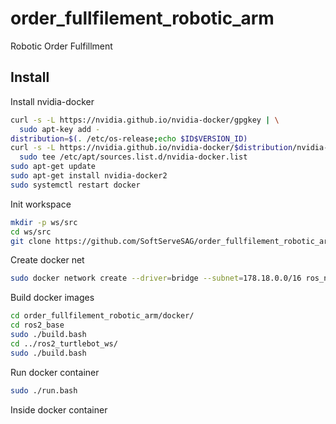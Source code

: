 # order_fullfilement_robotic_arm
Robotic Order Fulfillment

## Install
Install nvidia-docker 
```bash
curl -s -L https://nvidia.github.io/nvidia-docker/gpgkey | \
  sudo apt-key add -
distribution=$(. /etc/os-release;echo $ID$VERSION_ID)
curl -s -L https://nvidia.github.io/nvidia-docker/$distribution/nvidia-docker.list | \
  sudo tee /etc/apt/sources.list.d/nvidia-docker.list
sudo apt-get update
sudo apt-get install nvidia-docker2
sudo systemctl restart docker
```


Init workspace

```bash
mkdir -p ws/src
cd ws/src
git clone https://github.com/SoftServeSAG/order_fullfilement_robotic_arm.git
```

Create docker net
```bash
sudo docker network create --driver=bridge --subnet=178.18.0.0/16 ros_net
```

Build docker images

```bash
cd order_fullfilement_robotic_arm/docker/
cd ros2_base
sudo ./build.bash 
cd ../ros2_turtlebot_ws/
sudo ./build.bash 
```

Run docker container

```bash
sudo ./run.bash
```

Inside docker container
